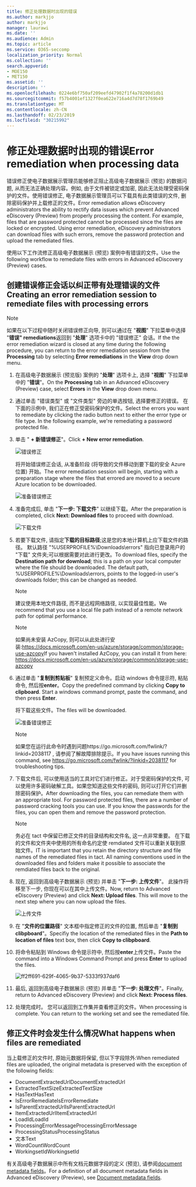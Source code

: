 ```yaml
---
title: 修正处理数据时出现的错误
ms.author: markjjo
author: markjjo
manager: laurawi
ms.date: ''
ms.audience: Admin
ms.topic: article
ms.service: O365-seccomp
localization_priority: Normal
ms.collection: ''
search.appverid:
- MOE150
- MET150
ms.assetid: ''
description: ''
ms.openlocfilehash: 0224e6bf750af209eefd47902f1f4a78200d1db1
ms.sourcegitcommit: f57b4001ef1327f0ea622e716a4d7d78f1769b49
ms.translationtype: MT
ms.contentlocale: zh-CN
ms.lasthandoff: 02/23/2019
ms.locfileid: "30215992"
---
```

# <a name="error-remediation-when-processing-data"></a><span data-ttu-id="8a65d-102">修正处理数据时出现的错误</span><span class="sxs-lookup"><span data-stu-id="8a65d-102">Error remediation when processing data</span></span>

<span data-ttu-id="8a65d-p101">错误修正使电子数据展示管理员能够修正阻止高级电子数据展示 (预览) 的数据问题, 从而无法正确处理内容。例如, 由于文件被锁定或加密, 因此无法处理受密码保护的文件。使用错误修正, 电子数据展示管理员可以下载具有此类错误的文件, 删除密码保护并上载修正的文件。</span><span class="sxs-lookup"><span data-stu-id="8a65d-p101">Error remediation allows eDiscovery administrators the ability to rectify data issues which prevent Advanced eDiscovery (Preview) from properly processing the content. For example, files that are password protected cannot be processed since the files are locked or encrypted. Using error remediation, eDiscovery administrators can download files with such errors, remove the password protection and upload the remediated files.</span></span>

<span data-ttu-id="8a65d-106">使用以下工作流修正高级电子数据展示 (预览) 案例中有错误的文件。</span><span class="sxs-lookup"><span data-stu-id="8a65d-106">Use the following workflow to remediate files with errors in Advanced eDiscovery (Preview) cases.</span></span>

## <a name="creating-an-error-remediation-session-to-remediate-files-with-processing-errors"></a><span data-ttu-id="8a65d-107">创建错误修正会话以纠正带有处理错误的文件</span><span class="sxs-lookup"><span data-stu-id="8a65d-107">Creating an error remediation session to remediate files with processing errors</span></span>

>[!NOTE]
><span data-ttu-id="8a65d-108">如果在以下过程中随时关闭错误修正向导, 则可以通过在 "**视图**" 下拉菜单中选择 "**错误" remediations**返回到 "**处理**" 选项卡中的 "错误修正" 会话。</span><span class="sxs-lookup"><span data-stu-id="8a65d-108">If the the error remediation wizard is closed at any time during the following procedure, you can return to the error remediation session from the **Processing** tab by selecting **Error remediations** in the **View** drop down menu.</span></span>

1. <span data-ttu-id="8a65d-109">在高级电子数据展示 (预览版) 案例的 "**处理**" 选项卡上, 选择 "**视图**" 下拉菜单中的 "**错误**"。</span><span class="sxs-lookup"><span data-stu-id="8a65d-109">On the **Processing** tab in an Advanced eDiscovery (Preview) case, select **Errors** in the **View** drop down menu.</span></span>

2. <span data-ttu-id="8a65d-p102">通过单击 "错误类型" 或 "文件类型" 旁边的单选按钮, 选择要修正的错误。 在下面的示例中, 我们正在修正受密码保护的文件。</span><span class="sxs-lookup"><span data-stu-id="8a65d-p102">Select the errors you want to remediate by clicking the radio button next to either the error type or file type.  In the following example, we're remediating a password protected file.</span></span>

3. <span data-ttu-id="8a65d-112">单击 " **+ 新错误修正**"。</span><span class="sxs-lookup"><span data-stu-id="8a65d-112">Click **+ New error remediation**.</span></span>

    ![错误修正](../media/8c2faf1a-834b-44fc-b418-6a18aed8b81a.png)

    <span data-ttu-id="8a65d-114">将开始错误修正会话, 从准备阶段 (将导致的文件移动到要下载的安全 Azure 位置) 开始。</span><span class="sxs-lookup"><span data-stu-id="8a65d-114">The error remediation session will begin, starting with a preparation stage where the files that errored are moved to a secure Azure location to be downloaded.</span></span>

    ![准备错误修正](../media/390572ec-7012-47c4-a6b6-4cbb5649e8a8.png)

4. <span data-ttu-id="8a65d-116">准备完成后, 单击 "**下一步: 下载文件**" 以继续下载。</span><span class="sxs-lookup"><span data-stu-id="8a65d-116">After the preparation is completed, click **Next: Download files** to proceed with download.</span></span>

    ![下载文件](../media/6ac04b09-8e13-414a-9e24-7c75ba586363.png)

5. <span data-ttu-id="8a65d-p103">若要下载文件, 请指定**下载的目标路径**;这是您的本地计算机上应下载文件的路径。 默认路径 "%USERPROFILE%\Downloads\errors" 指向已登录用户的 "下载" 文件夹;可以根据需要对此进行更改。</span><span class="sxs-lookup"><span data-stu-id="8a65d-p103">To download files, specify the **Destination path for download**; this is a path on your local computer where the file should be downloaded.  The default path, %USERPROFILE%\Downloads\errors, points to the logged-in user's downloads folder; this can be changed as needed.</span></span>

    >[!NOTE]
    ><span data-ttu-id="8a65d-120">建议使用本地文件路径, 而不是远程网络路径, 以实现最佳性能。</span><span class="sxs-lookup"><span data-stu-id="8a65d-120">We recommend that you use a local file path instead of a remote network path for optimal performance.</span></span>

    > [!NOTE]
    > <span data-ttu-id="8a65d-121">如果尚未安装 AzCopy, 则可以从此处进行安装:https://docs.microsoft.com/en-us/azure/storage/common/storage-use-azcopy</span><span class="sxs-lookup"><span data-stu-id="8a65d-121">If you haven't installed AzCopy, you can install it from here: https://docs.microsoft.com/en-us/azure/storage/common/storage-use-azcopy</span></span>

6. <span data-ttu-id="8a65d-p104">通过单击 "**复制到剪贴板**" 复制预定义命令。启动 windows 命令提示符, 粘贴命令, 然后按**enter**。</span><span class="sxs-lookup"><span data-stu-id="8a65d-p104">Copy the predefined command by clicking **Copy to clipboard**. Start a windows command prompt, paste the command, and then press **Enter**.</span></span>  

    <span data-ttu-id="8a65d-124">将下载这些文件。</span><span class="sxs-lookup"><span data-stu-id="8a65d-124">The files will be downloaded.</span></span>

    ![准备错误修正](../media/f364ab4d-31c5-4375-b69f-650f694a2f69.png)

     > [!NOTE]
     > <span data-ttu-id="8a65d-126">如果您在运行此命令时遇到问题https://go.microsoft.com/fwlink/?linkid=2038117 , 请参阅了解故障排除提示。</span><span class="sxs-lookup"><span data-stu-id="8a65d-126">If you have issues running this command, see https://go.microsoft.com/fwlink/?linkid=2038117 for troubleshooting tips.</span></span>

7. <span data-ttu-id="8a65d-p105">下载文件后, 可以使用适当的工具对它们进行修正。对于受密码保护的文件, 可以使用许多密码破解工具。如果您知道这些文件的密码, 则可以打开它们并删除密码保护。</span><span class="sxs-lookup"><span data-stu-id="8a65d-p105">After downloading the files, you can remediate them with an appropriate tool. For password protected files, there are a number of password cracking tools you can use. If you know the passwords for the files, you can open them and remove the password protection.</span></span>
    > [!NOTE]
    > <span data-ttu-id="8a65d-p106">务必在 tact 中保留已修正文件的目录结构和文件名, 这一点非常重要。 在下载的文件和文件夹中使用的所有命名约定使 remdiated 文件可以重新关联到原始文件。</span><span class="sxs-lookup"><span data-stu-id="8a65d-p106">IT is important that you retain the directory structure and file names of the remediated files in tact.  All naming conventions used in the downloaded files and folders make it possible to associate the remdiated files back to the original.</span></span>

8. <span data-ttu-id="8a65d-p107">现在, 返回到高级电子数据展示 (预览) 并单击 "**下一步: 上传文件**"。 此操作将移至下一步, 你现在可以在其中上传文件。</span><span class="sxs-lookup"><span data-stu-id="8a65d-p107">Now, return to Advanced eDiscovery (Preview) and click **Next: Upload files**.  This will move to the next step where you can now upload the files.</span></span>

    ![上传文件](../media/af3d8617-1bab-4ecd-8de0-22e53acba240.png)

9. <span data-ttu-id="8a65d-135">在 "**文件的位置路径**" 文本框中指定修正的文件的位置, 然后单击 "**复制到 clibpboard**"。</span><span class="sxs-lookup"><span data-stu-id="8a65d-135">Specifiy the location of the remediated files in the **Path to location of files** text box, then click **Copy to clibpboard**.</span></span>

10. <span data-ttu-id="8a65d-136">将命令粘贴到 Windows 命令提示符中, 然后按**enter**上传文件。</span><span class="sxs-lookup"><span data-stu-id="8a65d-136">Paste the command into a Windows Command Prompt and press **Enter** to upload the files.</span></span>

    ![ff2ff691-629f-4065-9b37-5333f937daf6](../media/ff2ff691-629f-4065-9b37-5333f937daf6.png)

11. <span data-ttu-id="8a65d-138">最后, 返回到高级电子数据展示 (预览) 并单击 "**下一步: 处理文件**"。</span><span class="sxs-lookup"><span data-stu-id="8a65d-138">Finally, return to Advanced eDiscovery (Preview) and click **Next: Process files**.</span></span>

12. <span data-ttu-id="8a65d-p108">处理完成时。 您可以返回到工作集并查看修正的文件。</span><span class="sxs-lookup"><span data-stu-id="8a65d-p108">When processing is complete.  You can return to the working set and see the remediated file.</span></span>

## <a name="what-happens-when-files-are-remediated"></a><span data-ttu-id="8a65d-141">修正文件时会发生什么情况</span><span class="sxs-lookup"><span data-stu-id="8a65d-141">What happens when files are remediated</span></span>

<span data-ttu-id="8a65d-142">当上载修正的文件时, 原始元数据将保留, 但以下字段除外:</span><span class="sxs-lookup"><span data-stu-id="8a65d-142">When remediated files are uploaded, the original metadata is preserved with the exception of the following fields:</span></span> 

- <span data-ttu-id="8a65d-143">DocumentExtractedUrl</span><span class="sxs-lookup"><span data-stu-id="8a65d-143">DocumentExtractedUrl</span></span>
- <span data-ttu-id="8a65d-144">ExtractedTextSize</span><span class="sxs-lookup"><span data-stu-id="8a65d-144">ExtractedTextSize</span></span>
- <span data-ttu-id="8a65d-145">HasText</span><span class="sxs-lookup"><span data-stu-id="8a65d-145">HasText</span></span>
- <span data-ttu-id="8a65d-146">IsErrorRemediate</span><span class="sxs-lookup"><span data-stu-id="8a65d-146">IsErrorRemediate</span></span>
- <span data-ttu-id="8a65d-147">IsParentExtractedUrl</span><span class="sxs-lookup"><span data-stu-id="8a65d-147">IsParentExtractedUrl</span></span>
- <span data-ttu-id="8a65d-148">ItemExtractedUrl</span><span class="sxs-lookup"><span data-stu-id="8a65d-148">ItemExtractedUrl</span></span>
- <span data-ttu-id="8a65d-149">LoadId</span><span class="sxs-lookup"><span data-stu-id="8a65d-149">LoadId</span></span>
- <span data-ttu-id="8a65d-150">ProcessingErrorMessage</span><span class="sxs-lookup"><span data-stu-id="8a65d-150">ProcessingErrorMessage</span></span>
- <span data-ttu-id="8a65d-151">ProcessingStatus</span><span class="sxs-lookup"><span data-stu-id="8a65d-151">ProcessingStatus</span></span>
- <span data-ttu-id="8a65d-152">文本</span><span class="sxs-lookup"><span data-stu-id="8a65d-152">Text</span></span>
- <span data-ttu-id="8a65d-153">WordCount</span><span class="sxs-lookup"><span data-stu-id="8a65d-153">WordCount</span></span>
- <span data-ttu-id="8a65d-154">WorkingsetId</span><span class="sxs-lookup"><span data-stu-id="8a65d-154">WorkingsetId</span></span>

<span data-ttu-id="8a65d-155">有关高级电子数据展示中所有文档元数据字段的定义 (预览), 请参阅[document metadata fields](document-metadata-fields.md)。</span><span class="sxs-lookup"><span data-stu-id="8a65d-155">For a definition of all document metadata fields in Advanced eDiscovery (Preview), see [Document metadata fields](document-metadata-fields.md).</span></span>